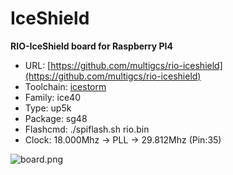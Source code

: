# IceShield
**RIO-IceShield board for Raspberry PI4**

* URL: [https://github.com/multigcs/rio-iceshield](https://github.com/multigcs/rio-iceshield)
* Toolchain: [icestorm](icestorm/README.md)
* Family: ice40
* Type: up5k
* Package: sg48
* Flashcmd: ./spiflash.sh rio.bin
* Clock: 18.000Mhz -> PLL -> 29.812Mhz (Pin:35)

![board.png](board.png)

